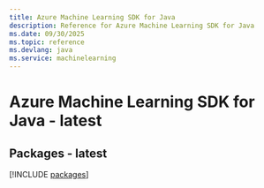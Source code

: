```yaml
---
title: Azure Machine Learning SDK for Java
description: Reference for Azure Machine Learning SDK for Java
ms.date: 09/30/2025
ms.topic: reference
ms.devlang: java
ms.service: machinelearning
---
```

# Azure Machine Learning SDK for Java - latest
## Packages - latest
[!INCLUDE [packages](machine-learning-index.md)]